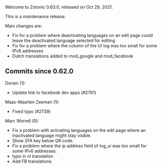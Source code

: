 Welcome to Zotonic 0.63.0, released on Oct 29, 2021.

This is a maintenance release.

Main changes are:

*   Fix for a problem where deactivating languages on an edit page could leave the deactivated language selected for editing
*   Fix for a problem where the column of the UI log was too small for some IPv6 addresses
*   Dutch translations added to mod\_google and mod\_facebook



Commits since 0.62.0
--------------------

Dorien (1):

*   Update link to facebook dev apps (#2761)

Maas-Maarten Zeeman (1):

*   Fixed typo (#2739)

Marc Worrell (5):

*   Fix a problem with activating languages on the edit page where an inactivated language might stay visible.
*   Show 2FA key below QR code.
*   Fix a problem where the ip address field of log\_ui was too small for some IPv6 addresses.
*   typo in nl translation
*   Add FB translations